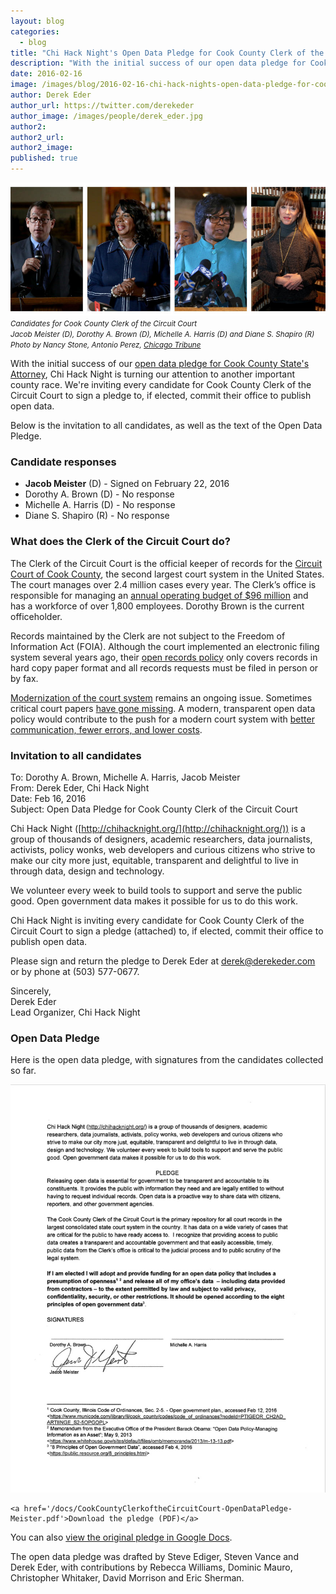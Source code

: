 ```yaml
---
layout: blog
categories: 
  - blog
title: "Chi Hack Night's Open Data Pledge for Cook County Clerk of the Circuit Court"
description: "With the initial success of our open data pledge for Cook County State’s Attorney, Chi Hack Night is turning our attention to another important county race. We’re inviting every candidate for Cook County Clerk of the Circuit Court to sign a pledge to, if elected, commit their office to publish open data."
date: 2016-02-16
image: /images/blog/2016-02-16-chi-hack-nights-open-data-pledge-for-cook-county-clerk-of-the-circuit-court/clerk-of-the-circuit-court-candidates.jpg
author: Derek Eder
author_url: https://twitter.com/derekeder
author_image: /images/people/derek_eder.jpg
author2: 
author2_url: 
author2_image: 
published: true
---
```


<p class="text-center"><img src="/images/blog/2016-02-16-chi-hack-nights-open-data-pledge-for-cook-county-clerk-of-the-circuit-court/clerk-of-the-circuit-court-candidates.jpg" alt="Candidates for Cook County Clerk of the Circuit Court: Jacob Meister (D), Dorothy A. Brown (D), Michelle A. Harris (D) and Diane S. Shapiro (R)" class="img-thumbnail" /><br />

<small>
    <em>Candidates for Cook County Clerk of the Circuit Court
        <br />Jacob Meister (D), Dorothy A. Brown (D), Michelle A. Harris (D) and Diane S. Shapiro (R)
        <br />Photo by Nancy Stone, Antonio Perez, <a href='http://www.chicagotribune.com/news/local/politics/ct-cook-county-circuit-court-clerk-poll-0202-20160201-story.html'>Chicago Tribune</a>
    </em>
</small>
</p>

With the initial success of our [open data pledge for Cook County State's Attorney](/blog/2016/02/12/chi-hack-nights-open-data-pledge-for-cook-county-states-attorney.html), Chi Hack Night is turning our attention to another important county race. We're inviting every candidate for Cook County Clerk of the Circuit Court to sign a pledge to, if elected, commit their office to publish open data.

Below is the invitation to all candidates, as well as the text of the Open Data Pledge.

### Candidate responses

* <span style='color: #009538;'><i class='fa fa-fw fa-check'></i></span> **Jacob Meister** (D) - Signed on February 22, 2016
* <span style='color: #F01B16;;'><i class='fa fa-fw fa-circle-o'></i></span> Dorothy A. Brown (D) - No response
* <span style='color: #F01B16;;'><i class='fa fa-fw fa-circle-o'></i></span> Michelle A. Harris (D) - No response
* <span style='color: #F01B16;;'><i class='fa fa-fw fa-circle-o'></i></span> Diane S. Shapiro (R) - No response

### What does the Clerk of the Circuit Court do?

The Clerk of the Circuit Court is the official keeper of records for the [Circuit Court of Cook County](https://en.wikipedia.org/wiki/Circuit_Court_of_Cook_County), the second largest court system in the United States. The court manages over 2.4 million cases every year. The Clerk’s office is responsible for managing an [annual operating budget of $96 million](http://lookatcook.com/#!/?year=2015&fund=&controlOfficer=Clerk+of+the+Circuit+Court) and has a workforce of over 1,800 employees. Dorothy Brown is the current officeholder.

Records maintained by the Clerk are not subject to the Freedom of Information Act (FOIA). Although the court implemented an electronic filing system several years ago, their [open records policy](http://www.cookcountyclerkofcourt.org/gifs/PUBLICACCESS.pdf) only covers records in hard copy paper format and all records requests must be filed in person or by fax. 

[Modernization of the court system](https://www.civicfed.org/civic-federation/whycareaboutcookcounty) remains an ongoing issue. Sometimes critical court papers [have gone missing](http://www.huffingtonpost.com/2013/10/24/cook-county-clerk-office_n_4156061.html). A modern, transparent open data policy would contribute to the push for a modern court system with [better communication, fewer errors, and lower costs](http://articles.chicagotribune.com/2013-10-04/news/ct-perspec-1004-zorn-20131004_1_justice-system-writ-branch-court). 

### Invitation to all candidates

To: Dorothy A. Brown, Michelle A. Harris, Jacob Meister<br />
From: Derek Eder, Chi Hack Night<br />
Date: Feb 16, 2016<br />
Subject: Open Data Pledge for Cook County Clerk of the Circuit Court

Chi Hack Night ([http://chihacknight.org/](http://chihacknight.org/)) is a group of thousands of designers, academic researchers, data journalists, activists, policy wonks, web developers and curious citizens who strive to make our city more just, equitable, transparent and delightful to live in through data, design and technology.

We volunteer every week to build tools to support and serve the public good. Open government data makes it possible for us to do this work. 

Chi Hack Night is inviting every candidate for Cook County Clerk of the Circuit Court to sign a pledge (attached) to, if elected, commit their office to publish open data.

Please sign and return the pledge to Derek Eder at derek@derekeder.com or by phone at (503) 577-0677.

Sincerely,<br />
Derek Eder<br />
Lead Organizer, Chi Hack Night

### Open Data Pledge

Here is the open data pledge, with signatures from the candidates collected so far.

<p class="text-center">
    <a href='/docs/CookCountyClerkoftheCircuitCourt-OpenDataPledge-Meister.pdf'><img src="/images/blog/2016-02-16-chi-hack-nights-open-data-pledge-for-cook-county-clerk-of-the-circuit-court/open-data-pledge.jpg" alt="Open Data Pledge for Cook County State's Attorney" class="img-thumbnail" /></a>
    <br />

    <a href='/docs/CookCountyClerkoftheCircuitCourt-OpenDataPledge-Meister.pdf'>Download the pledge (PDF)</a>
</p>

You can also <a href='https://docs.google.com/document/d/14C1AYK0YRYakXffUDdgc-PPYziUuVs7GJL_hUY6Ain8/edit'>view the original pledge in Google Docs</a>.

The open data pledge was drafted by Steve Ediger, Steven Vance and Derek Eder, with contributions by Rebecca Williams, Dominic Mauro, Christopher Whitaker, David Morrison and Eric Sherman.
